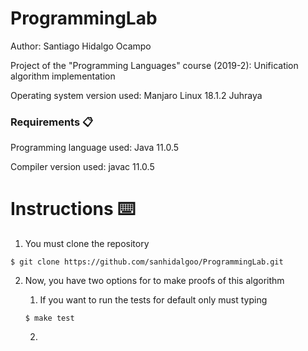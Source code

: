 # ProgrammingLab
Author: Santiago Hidalgo Ocampo

Project of the "Programming Languages" course (2019-2): Unification algorithm implementation

Operating system version used: Manjaro Linux 18.1.2 Juhraya

### Requirements 📋

Programming language used: Java 11.0.5

Compiler version used: javac 11.0.5

# Instructions ⌨️

1. You must clone the repository

```
$ git clone https://github.com/sanhidalgoo/ProgrammingLab.git
```

2. Now, you have two options for to make proofs of this algorithm
  
    1. If you want to run the tests for default only must typing
    
    ```
    $ make test
    ```
    
    2. 
